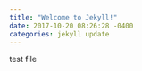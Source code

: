 ```yaml
---
title: "Welcome to Jekyll!"
date: 2017-10-20 08:26:28 -0400
categories: jekyll update
---
```


test file
